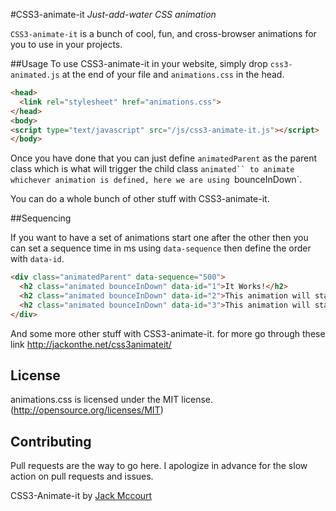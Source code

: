#CSS3-animate-it
*Just-add-water CSS animation*

`CSS3-animate-it` is a bunch of cool, fun, and cross-browser animations for you to use in your projects.

##Usage
To use CSS3-animate-it in your website, simply drop `css3-animated.js` at the end of your file and `animations.css` in the head.

```html
<head>
  <link rel="stylesheet" href="animations.css">
</head>
<body>
<script type="text/javascript" src="/js/css3-animate-it.js"></script>
</body>
```


Once you have done that you can just define `animatedParent` as the parent class which is what will trigger the child class `animated`` to animate whichever animation is defined, here we are using `bounceInDown`. 

You can do a whole bunch of other stuff with CSS3-animate-it.

##Sequencing

If you want to have a set of animations start one after the other then you can set a sequence time in ms using `data-sequence` then define the order with `data-id`. 



```html
<div class="animatedParent" data-sequence="500">
  <h2 class="animated bounceInDown" data-id="1">It Works!</h2>
  <h2 class="animated bounceInDown" data-id="2">This animation will start 500ms after</h2>
  <h2 class="animated bounceInDown" data-id="3">This animation will start 500ms after</h2>
</div>
```

And some more other stuff with CSS3-animate-it. for more go through these link <a href="http://jackonthe.net/css3animateit/" target="_Blank">http://jackonthe.net/css3animateit/</a>


## License
animations.css is licensed under the MIT license. (http://opensource.org/licenses/MIT)

## Contributing
Pull requests are the way to go here. I apologize in advance for the slow action on pull requests and issues.

CSS3-Animate-it by <a href="http://jackonthe.net/" target="_Blank">Jack Mccourt</a>

